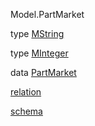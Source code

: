Model.PartMarket

type [MString](Model-PartMarket.html#t:MString)

type [MInteger](Model-PartMarket.html#t:MInteger)

data [PartMarket](Model-PartMarket.html#t:PartMarket)

[relation](Model-PartMarket.html#v:relation)

[schema](Model-PartMarket.html#v:schema)
